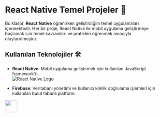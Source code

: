 # React Native Temel Projeler 🚀

Bu klasör, **React Native** öğrenirken geliştirdiğim temel uygulamaları içermektedir. Her bir proje, React Native ile mobil uygulama geliştirmeye başlamak için temel kavramları ve pratikleri öğrenmek amacıyla oluşturulmuştur.

## Kullanılan Teknolojiler 🛠️

- **React Native**: Mobil uygulama geliştirmek için kullanılan JavaScript framework'ü.  
  ![React Native Logo](https://reactnative.dev/img/header_logo.svg)

- **Firebase**: Veritabanı yönetimi ve kullanıcı kimlik doğrulama işlemleri için kullanılan bulut tabanlı platform.  
<img src="https://cdn.jsdelivr.net/gh/devicons/devicon/icons/firebase/firebase-plain.svg" width="40" height="40"/>  
